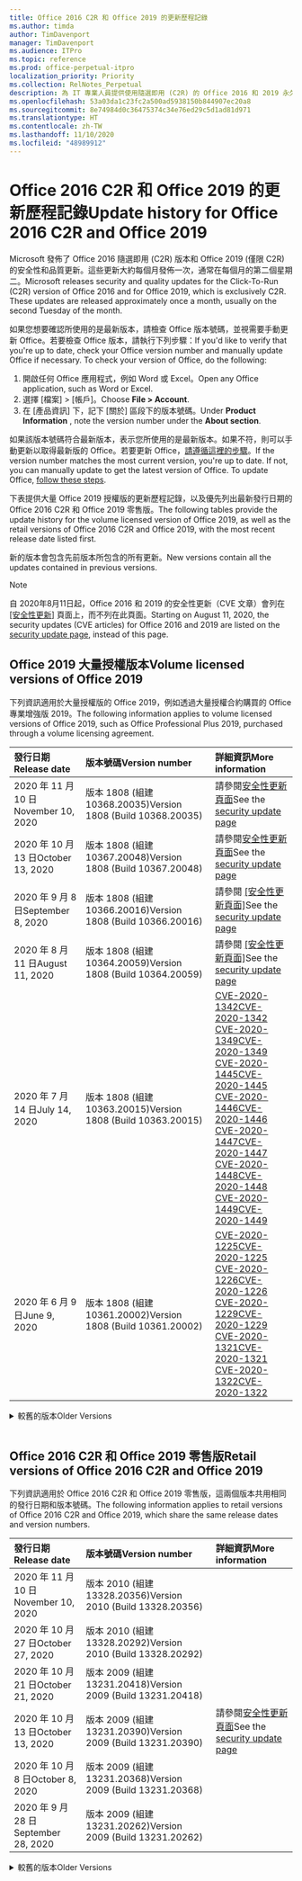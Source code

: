 ```yaml
---
title: Office 2016 C2R 和 Office 2019 的更新歷程記錄
ms.author: timda
author: TimDavenport
manager: TimDavenport
ms.audience: ITPro
ms.topic: reference
ms.prod: office-perpetual-itpro
localization_priority: Priority
ms.collection: RelNotes_Perpetual
description: 為 IT 專業人員提供使用隨選即用 (C2R) 的 Office 2016 和 2019 永久版本的更新歷程記錄
ms.openlocfilehash: 53a03da1c23fc2a500ad5938150b844907ec20a8
ms.sourcegitcommit: 8e74984d0c36475374c34e76ed29c5d1ad81d971
ms.translationtype: HT
ms.contentlocale: zh-TW
ms.lasthandoff: 11/10/2020
ms.locfileid: "48989912"
---
```

# <a name="update-history-for-office-2016-c2r-and-office-2019"></a><span data-ttu-id="356ef-103">Office 2016 C2R 和 Office 2019 的更新歷程記錄</span><span class="sxs-lookup"><span data-stu-id="356ef-103">Update history for Office 2016 C2R and Office 2019</span></span>

<span data-ttu-id="356ef-p101">Microsoft 發佈了 Office 2016 隨選即用 (C2R) 版本和 Office 2019 (僅限 C2R) 的安全性和品質更新。這些更新大約每個月發佈一次，通常在每個月的第二個星期二。</span><span class="sxs-lookup"><span data-stu-id="356ef-p101">Microsoft releases security and quality updates for the Click-To-Run (C2R) version of Office 2016 and for Office 2019, which is exclusively C2R. These updates are released approximately once a month, usually on the second Tuesday of the month.</span></span>

<span data-ttu-id="356ef-p102">如果您想要確認所使用的是最新版本，請檢查 Office 版本號碼，並視需要手動更新 Office。若要檢查 Office 版本，請執行下列步驟：</span><span class="sxs-lookup"><span data-stu-id="356ef-p102">If you'd like to verify that you're up to date, check your Office version number and manually update Office if necessary. To check your version of Office, do the following:</span></span>

  1.    <span data-ttu-id="356ef-108">開啟任何 Office 應用程式，例如 Word 或 Excel。</span><span class="sxs-lookup"><span data-stu-id="356ef-108">Open any Office application, such as Word or Excel.</span></span>
  2.    <span data-ttu-id="356ef-109">選擇 [檔案] > [帳戶]。</span><span class="sxs-lookup"><span data-stu-id="356ef-109">Choose **File > Account**.</span></span>
  3.    <span data-ttu-id="356ef-110">在 [產品資訊] 下，記下 [關於] 區段下的版本號碼。</span><span class="sxs-lookup"><span data-stu-id="356ef-110">Under **Product Information** , note the version number under the **About section**.</span></span>

<span data-ttu-id="356ef-p103">如果該版本號碼符合最新版本，表示您所使用的是最新版本。如果不符，則可以手動更新以取得最新版的 Office。若要更新 Office，[請遵循這裡的步驟](https://support.office.com/article/2ab296f3-7f03-43a2-8e50-46de917611c5)。</span><span class="sxs-lookup"><span data-stu-id="356ef-p103">If the version number matches the most current version, you're up to date. If not, you can manually update to get the latest version of Office. To update Office, [follow these steps](https://support.office.com/article/2ab296f3-7f03-43a2-8e50-46de917611c5).</span></span>


<span data-ttu-id="356ef-114">下表提供大量 Office 2019 授權版的更新歷程記錄，以及優先列出最新發行日期的 Office 2016 C2R 和 Office 2019 零售版。</span><span class="sxs-lookup"><span data-stu-id="356ef-114">The following tables provide the update history for the volume licensed version of Office 2019, as well as the retail versions of Office 2016 C2R and Office 2019, with the most recent release date listed first.</span></span>

<span data-ttu-id="356ef-115">新的版本會包含先前版本所包含的所有更新。</span><span class="sxs-lookup"><span data-stu-id="356ef-115">New versions contain all the updates contained in previous versions.</span></span>


 > [!NOTE]
> <span data-ttu-id="356ef-116">自 2020年8月11日起，Office 2016 和 2019 的安全性更新（CVE 文章）會列在 [[安全性更新]](https://docs.microsoft.com/officeupdates/microsoft365-apps-security-updates) 頁面上，而不列在此頁面。</span><span class="sxs-lookup"><span data-stu-id="356ef-116">Starting on August 11, 2020, the security updates (CVE articles) for Office 2016 and 2019 are listed on the [security update page](https://docs.microsoft.com/officeupdates/microsoft365-apps-security-updates), instead of this page.</span></span> 


## <a name="volume-licensed-versions-of-office-2019"></a><span data-ttu-id="356ef-117">Office 2019 大量授權版本</span><span class="sxs-lookup"><span data-stu-id="356ef-117">Volume licensed versions of Office 2019</span></span>
<span data-ttu-id="356ef-118">下列資訊適用於大量授權版的 Office 2019，例如透過大量授權合約購買的 Office 專業增強版 2019。</span><span class="sxs-lookup"><span data-stu-id="356ef-118">The following information applies to volume licensed versions of Office 2019, such as Office Professional Plus 2019, purchased through a volume licensing agreement.</span></span>

[//]: # (DO NOT REMOVE VL TABLE START)


|<span data-ttu-id="356ef-120">**發行日期**</span><span class="sxs-lookup"><span data-stu-id="356ef-120">**Release date**</span></span>|<span data-ttu-id="356ef-121">**版本號碼**</span><span class="sxs-lookup"><span data-stu-id="356ef-121">**Version number**</span></span>|<span data-ttu-id="356ef-122">**詳細資訊**</span><span class="sxs-lookup"><span data-stu-id="356ef-122">**More information**</span></span>|
|:-----|:-----|:-----|
|<span data-ttu-id="356ef-123">2020 年 11 月 10 日</span><span class="sxs-lookup"><span data-stu-id="356ef-123">November 10, 2020</span></span>|<span data-ttu-id="356ef-124">版本 1808 (組建 10368.20035)</span><span class="sxs-lookup"><span data-stu-id="356ef-124">Version 1808 (Build 10368.20035)</span></span>| <span data-ttu-id="356ef-125">請參閱[安全性更新頁面](https://docs.microsoft.com/officeupdates/microsoft365-apps-security-updates)</span><span class="sxs-lookup"><span data-stu-id="356ef-125">See the [security update page](https://docs.microsoft.com/officeupdates/microsoft365-apps-security-updates)</span></span> |
|<span data-ttu-id="356ef-126">2020 年 10 月 13 日</span><span class="sxs-lookup"><span data-stu-id="356ef-126">October 13, 2020</span></span>|<span data-ttu-id="356ef-127">版本 1808 (組建 10367.20048)</span><span class="sxs-lookup"><span data-stu-id="356ef-127">Version 1808 (Build 10367.20048)</span></span>|<span data-ttu-id="356ef-128">請參閱[安全性更新頁面](https://docs.microsoft.com/officeupdates/microsoft365-apps-security-updates)</span><span class="sxs-lookup"><span data-stu-id="356ef-128">See the [security update page](https://docs.microsoft.com/officeupdates/microsoft365-apps-security-updates)</span></span>  |
|<span data-ttu-id="356ef-129">2020 年 9 月 8 日</span><span class="sxs-lookup"><span data-stu-id="356ef-129">September 8, 2020</span></span>|<span data-ttu-id="356ef-130">版本 1808 (組建 10366.20016)</span><span class="sxs-lookup"><span data-stu-id="356ef-130">Version 1808 (Build 10366.20016)</span></span>|<span data-ttu-id="356ef-131">請參閱 [[安全性更新頁面]](https://docs.microsoft.com/officeupdates/microsoft365-apps-security-updates)</span><span class="sxs-lookup"><span data-stu-id="356ef-131">See the [security update page](https://docs.microsoft.com/officeupdates/microsoft365-apps-security-updates)</span></span> |
|<span data-ttu-id="356ef-132">2020 年 8 月 11 日</span><span class="sxs-lookup"><span data-stu-id="356ef-132">August 11, 2020</span></span>|<span data-ttu-id="356ef-133">版本 1808 (組建 10364.20059)</span><span class="sxs-lookup"><span data-stu-id="356ef-133">Version 1808 (Build 10364.20059)</span></span>|<span data-ttu-id="356ef-134">請參閱 [[安全性更新頁面]](https://docs.microsoft.com/officeupdates/microsoft365-apps-security-updates)</span><span class="sxs-lookup"><span data-stu-id="356ef-134">See the [security update page](https://docs.microsoft.com/officeupdates/microsoft365-apps-security-updates)</span></span> |
|<span data-ttu-id="356ef-135">2020 年 7 月 14 日</span><span class="sxs-lookup"><span data-stu-id="356ef-135">July 14, 2020</span></span>   |<span data-ttu-id="356ef-136">版本 1808 (組建 10363.20015)</span><span class="sxs-lookup"><span data-stu-id="356ef-136">Version 1808 (Build 10363.20015)</span></span>  |[<span data-ttu-id="356ef-137">CVE-2020-1342</span><span class="sxs-lookup"><span data-stu-id="356ef-137">CVE-2020-1342</span></span>](https://portal.msrc.microsoft.com/zh-TW/security-guidance/advisory/CVE-2020-1342) <br/>[<span data-ttu-id="356ef-138">CVE-2020-1349</span><span class="sxs-lookup"><span data-stu-id="356ef-138">CVE-2020-1349</span></span>](https://portal.msrc.microsoft.com/zh-TW/security-guidance/advisory/CVE-2020-1349) <br/>[<span data-ttu-id="356ef-139">CVE-2020-1445</span><span class="sxs-lookup"><span data-stu-id="356ef-139">CVE-2020-1445</span></span>](https://portal.msrc.microsoft.com/zh-TW/security-guidance/advisory/CVE-2020-1445) <br/>[<span data-ttu-id="356ef-140">CVE-2020-1446</span><span class="sxs-lookup"><span data-stu-id="356ef-140">CVE-2020-1446</span></span>](https://portal.msrc.microsoft.com/zh-TW/security-guidance/advisory/CVE-2020-1446) <br/>[<span data-ttu-id="356ef-141">CVE-2020-1447</span><span class="sxs-lookup"><span data-stu-id="356ef-141">CVE-2020-1447</span></span>](https://portal.msrc.microsoft.com/zh-TW/security-guidance/advisory/CVE-2020-1447) <br/>[<span data-ttu-id="356ef-142">CVE-2020-1448</span><span class="sxs-lookup"><span data-stu-id="356ef-142">CVE-2020-1448</span></span>](https://portal.msrc.microsoft.com/zh-TW/security-guidance/advisory/CVE-2020-1448) <br/>[<span data-ttu-id="356ef-143">CVE-2020-1449</span><span class="sxs-lookup"><span data-stu-id="356ef-143">CVE-2020-1449</span></span>](https://portal.msrc.microsoft.com/zh-TW/security-guidance/advisory/CVE-2020-1449) <br/>|
|<span data-ttu-id="356ef-144">2020 年 6 月 9 日</span><span class="sxs-lookup"><span data-stu-id="356ef-144">June 9, 2020</span></span>   |<span data-ttu-id="356ef-145">版本 1808 (組建 10361.20002)</span><span class="sxs-lookup"><span data-stu-id="356ef-145">Version 1808 (Build 10361.20002)</span></span>  |[<span data-ttu-id="356ef-146">CVE-2020-1225</span><span class="sxs-lookup"><span data-stu-id="356ef-146">CVE-2020-1225</span></span>](https://portal.msrc.microsoft.com/zh-TW/security-guidance/advisory/CVE-2020-1225) <br/> [<span data-ttu-id="356ef-147">CVE-2020-1226</span><span class="sxs-lookup"><span data-stu-id="356ef-147">CVE-2020-1226</span></span>](https://portal.msrc.microsoft.com/zh-TW/security-guidance/advisory/CVE-2020-1226) <br/>[<span data-ttu-id="356ef-148">CVE-2020-1229</span><span class="sxs-lookup"><span data-stu-id="356ef-148">CVE-2020-1229</span></span>](https://portal.msrc.microsoft.com/zh-TW/security-guidance/advisory/CVE-2020-1229) <br/>[<span data-ttu-id="356ef-149">CVE-2020-1321</span><span class="sxs-lookup"><span data-stu-id="356ef-149">CVE-2020-1321</span></span>](https://portal.msrc.microsoft.com/zh-TW/security-guidance/advisory/CVE-2020-1321) <br/>[<span data-ttu-id="356ef-150">CVE-2020-1322</span><span class="sxs-lookup"><span data-stu-id="356ef-150">CVE-2020-1322</span></span>](https://portal.msrc.microsoft.com/zh-TW/security-guidance/advisory/CVE-2020-1322) <br/>|


[//]: # (DO NOT REMOVE VL TABLE END)

<details>
<summary><span data-ttu-id="356ef-152">較舊的版本</span><span class="sxs-lookup"><span data-stu-id="356ef-152">Older Versions</span></span></summary>
 

[//]: # (DO NOT REMOVE VL OLD TABLE START)


|<span data-ttu-id="356ef-154">**發行日期**</span><span class="sxs-lookup"><span data-stu-id="356ef-154">**Release date**</span></span>|<span data-ttu-id="356ef-155">**版本號碼**</span><span class="sxs-lookup"><span data-stu-id="356ef-155">**Version number**</span></span>|<span data-ttu-id="356ef-156">**詳細資訊**</span><span class="sxs-lookup"><span data-stu-id="356ef-156">**More information**</span></span>|
|:-----|:-----|:-----|
|<span data-ttu-id="356ef-157">2020 年 5 月 12 日</span><span class="sxs-lookup"><span data-stu-id="356ef-157">May 12, 2020</span></span>   |<span data-ttu-id="356ef-158">版本 1808 (組建 10359.20023)</span><span class="sxs-lookup"><span data-stu-id="356ef-158">Version 1808 (Build 10359.20023)</span></span>  |[<span data-ttu-id="356ef-159">CVE-2020-0901</span><span class="sxs-lookup"><span data-stu-id="356ef-159">CVE-2020-0901</span></span>](https://portal.msrc.microsoft.com/zh-TW/security-guidance/advisory/CVE-2020-0901) <br/> |
|<span data-ttu-id="356ef-160">2020 年 4 月 14 日</span><span class="sxs-lookup"><span data-stu-id="356ef-160">April 14, 2020</span></span>   |<span data-ttu-id="356ef-161">版本 1808 (組建 10358.20061)</span><span class="sxs-lookup"><span data-stu-id="356ef-161">Version 1808 (Build 10358.20061)</span></span>  |[<span data-ttu-id="356ef-162">CVE-2020-0760</span><span class="sxs-lookup"><span data-stu-id="356ef-162">CVE-2020-0760</span></span>](https://portal.msrc.microsoft.com/zh-TW/security-guidance/advisory/CVE-2020-0760) <br/> [<span data-ttu-id="356ef-163">CVE-2020-0906</span><span class="sxs-lookup"><span data-stu-id="356ef-163">CVE-2020-0906</span></span>](https://portal.msrc.microsoft.com/zh-TW/security-guidance/advisory/CVE-2020-0906) <br/> [<span data-ttu-id="356ef-164">CVE-2020-0961</span><span class="sxs-lookup"><span data-stu-id="356ef-164">CVE-2020-0961</span></span>](https://portal.msrc.microsoft.com/zh-TW/security-guidance/advisory/CVE-2020-0961) <br/> [<span data-ttu-id="356ef-165">CVE-2020-0980</span><span class="sxs-lookup"><span data-stu-id="356ef-165">CVE-2020-0980</span></span>](https://portal.msrc.microsoft.com/zh-TW/security-guidance/advisory/CVE-2020-0980) <br/>[<span data-ttu-id="356ef-166">CVE-2020-0991</span><span class="sxs-lookup"><span data-stu-id="356ef-166">CVE-2020-0991</span></span>](https://portal.msrc.microsoft.com/zh-TW/security-guidance/advisory/CVE-2020-0991) <br/> |
|<span data-ttu-id="356ef-167">2020 年 3 月 10 日</span><span class="sxs-lookup"><span data-stu-id="356ef-167">March 10, 2020</span></span>   |<span data-ttu-id="356ef-168">版本 1808 (組建 10357.20081)</span><span class="sxs-lookup"><span data-stu-id="356ef-168">Version 1808 (Build 10357.20081)</span></span>  |[<span data-ttu-id="356ef-169">CVE-2020-0850</span><span class="sxs-lookup"><span data-stu-id="356ef-169">CVE-2020-0850</span></span>](https://portal.msrc.microsoft.com/zh-TW/security-guidance/advisory/CVE-2020-0850) <br/> [<span data-ttu-id="356ef-170">CVE-2020-0852</span><span class="sxs-lookup"><span data-stu-id="356ef-170">CVE-2020-0852</span></span>](https://portal.msrc.microsoft.com/zh-TW/security-guidance/advisory/CVE-2020-0852) <br/> [<span data-ttu-id="356ef-171">CVE-2020-0892</span><span class="sxs-lookup"><span data-stu-id="356ef-171">CVE-2020-0892</span></span>](https://portal.msrc.microsoft.com/zh-TW/security-guidance/advisory/CVE-2020-0892) <br/>  |
|<span data-ttu-id="356ef-172">2020 年 2 月 11 日</span><span class="sxs-lookup"><span data-stu-id="356ef-172">February 11, 2020</span></span>   |<span data-ttu-id="356ef-173">版本 1808 (組建 10356.20006)</span><span class="sxs-lookup"><span data-stu-id="356ef-173">Version 1808 (Build 10356.20006)</span></span>  |[<span data-ttu-id="356ef-174">CVE-2020-0696</span><span class="sxs-lookup"><span data-stu-id="356ef-174">CVE-2020-0696</span></span>](https://portal.msrc.microsoft.com/zh-TW/security-guidance/advisory/CVE-2020-0696) <br/> [<span data-ttu-id="356ef-175">CVE-2020-0759</span><span class="sxs-lookup"><span data-stu-id="356ef-175">CVE-2020-0759</span></span>](https://portal.msrc.microsoft.com/zh-TW/security-guidance/advisory/CVE-2020-0759) <br/>  |


[//]: # (DO NOT REMOVE VL OLD TABLE END)

</details>


<br/>

## <a name="retail-versions-of-office-2016-c2r-and-office-2019"></a><span data-ttu-id="356ef-177">Office 2016 C2R 和 Office 2019 零售版</span><span class="sxs-lookup"><span data-stu-id="356ef-177">Retail versions of Office 2016 C2R and Office 2019</span></span>
<span data-ttu-id="356ef-178">下列資訊適用於 Office 2016 C2R 和 Office 2019 零售版，這兩個版本共用相同的發行日期和版本號碼。</span><span class="sxs-lookup"><span data-stu-id="356ef-178">The following information applies to retail versions of Office 2016 C2R and Office 2019, which share the same release dates and version numbers.</span></span>

[//]: # (DO NOT REMOVE RETAIL TABLE START)


|<span data-ttu-id="356ef-180">**發行日期**</span><span class="sxs-lookup"><span data-stu-id="356ef-180">**Release date**</span></span>|<span data-ttu-id="356ef-181">**版本號碼**</span><span class="sxs-lookup"><span data-stu-id="356ef-181">**Version number**</span></span>|<span data-ttu-id="356ef-182">**詳細資訊**</span><span class="sxs-lookup"><span data-stu-id="356ef-182">**More information**</span></span>|
|:-----|:-----|:-----|
|<span data-ttu-id="356ef-183">2020 年 11 月 10 日</span><span class="sxs-lookup"><span data-stu-id="356ef-183">November 10, 2020</span></span>|<span data-ttu-id="356ef-184">版本 2010 (組建 13328.20356)</span><span class="sxs-lookup"><span data-stu-id="356ef-184">Version 2010 (Build 13328.20356)</span></span>| |
|<span data-ttu-id="356ef-185">2020 年 10 月 27 日</span><span class="sxs-lookup"><span data-stu-id="356ef-185">October 27, 2020</span></span>|<span data-ttu-id="356ef-186">版本 2010 (組建 13328.20292)</span><span class="sxs-lookup"><span data-stu-id="356ef-186">Version 2010 (Build 13328.20292)</span></span>| |
|<span data-ttu-id="356ef-187">2020 年 10 月 21 日</span><span class="sxs-lookup"><span data-stu-id="356ef-187">October 21, 2020</span></span>|<span data-ttu-id="356ef-188">版本 2009 (組建 13231.20418)</span><span class="sxs-lookup"><span data-stu-id="356ef-188">Version 2009 (Build 13231.20418)</span></span>| |
|<span data-ttu-id="356ef-189">2020 年 10 月 13 日</span><span class="sxs-lookup"><span data-stu-id="356ef-189">October 13, 2020</span></span>|<span data-ttu-id="356ef-190">版本 2009 (組建 13231.20390)</span><span class="sxs-lookup"><span data-stu-id="356ef-190">Version 2009 (Build 13231.20390)</span></span>|<span data-ttu-id="356ef-191">請參閱[安全性更新頁面](https://docs.microsoft.com/officeupdates/microsoft365-apps-security-updates)</span><span class="sxs-lookup"><span data-stu-id="356ef-191">See the [security update page](https://docs.microsoft.com/officeupdates/microsoft365-apps-security-updates)</span></span>  |
|<span data-ttu-id="356ef-192">2020 年 10 月 8 日</span><span class="sxs-lookup"><span data-stu-id="356ef-192">October 8, 2020</span></span>|<span data-ttu-id="356ef-193">版本 2009 (組建 13231.20368)</span><span class="sxs-lookup"><span data-stu-id="356ef-193">Version 2009 (Build 13231.20368)</span></span>| |
|<span data-ttu-id="356ef-194">2020 年 9 月 28 日</span><span class="sxs-lookup"><span data-stu-id="356ef-194">September 28, 2020</span></span>|<span data-ttu-id="356ef-195">版本 2009 (組建 13231.20262)</span><span class="sxs-lookup"><span data-stu-id="356ef-195">Version 2009 (Build 13231.20262)</span></span>| |


[//]: # (DO NOT REMOVE RETAIL TABLE END)

<details>
<summary><span data-ttu-id="356ef-197">較舊的版本</span><span class="sxs-lookup"><span data-stu-id="356ef-197">Older Versions</span></span></summary>
 

[//]: # (DO NOT REMOVE RETAIL OLD TABLE START)


|<span data-ttu-id="356ef-199">**發行日期**</span><span class="sxs-lookup"><span data-stu-id="356ef-199">**Release date**</span></span>|<span data-ttu-id="356ef-200">**版本號碼**</span><span class="sxs-lookup"><span data-stu-id="356ef-200">**Version number**</span></span>|<span data-ttu-id="356ef-201">**詳細資訊**</span><span class="sxs-lookup"><span data-stu-id="356ef-201">**More information**</span></span>|
|:-----|:-----|:-----|
|<span data-ttu-id="356ef-202">2020 年 9 月 22 日</span><span class="sxs-lookup"><span data-stu-id="356ef-202">September 22, 2020</span></span>|<span data-ttu-id="356ef-203">版本 2008 (組建 13127.20508)</span><span class="sxs-lookup"><span data-stu-id="356ef-203">Version 2008 (Build 13127.20508)</span></span>| |
|<span data-ttu-id="356ef-204">2020 年 9 月 9 日</span><span class="sxs-lookup"><span data-stu-id="356ef-204">September 9, 2020</span></span>|<span data-ttu-id="356ef-205">版本 2008 (組建 13127.20408)</span><span class="sxs-lookup"><span data-stu-id="356ef-205">Version 2008 (Build 13127.20408)</span></span>|<span data-ttu-id="356ef-206">請參閱[安全性更新頁面](https://docs.microsoft.com/officeupdates/microsoft365-apps-security-updates)</span><span class="sxs-lookup"><span data-stu-id="356ef-206">See the [security update page](https://docs.microsoft.com/officeupdates/microsoft365-apps-security-updates)</span></span> |
|<span data-ttu-id="356ef-207">2020 年 8 月 31 日</span><span class="sxs-lookup"><span data-stu-id="356ef-207">August 31, 2020</span></span>|<span data-ttu-id="356ef-208">版本 2008 (組建 13127.20296)</span><span class="sxs-lookup"><span data-stu-id="356ef-208">Version 2008 (Build 13127.20296)</span></span>| |
|<span data-ttu-id="356ef-209">2020 年 8 月 25 日</span><span class="sxs-lookup"><span data-stu-id="356ef-209">August 25, 2020</span></span>|<span data-ttu-id="356ef-210">版本 2007 (組建 13029.20460)</span><span class="sxs-lookup"><span data-stu-id="356ef-210">Version 2007 (Build 13029.20460)</span></span>| |
|<span data-ttu-id="356ef-211">2020 年 8 月 11 日</span><span class="sxs-lookup"><span data-stu-id="356ef-211">August 11, 2020</span></span>|<span data-ttu-id="356ef-212">版本 2007 (組建 13029.20344)</span><span class="sxs-lookup"><span data-stu-id="356ef-212">Version 2007 (Build 13029.20344)</span></span>|<span data-ttu-id="356ef-213">請參閱 [[安全性更新頁面]](https://docs.microsoft.com/officeupdates/microsoft365-apps-security-updates)</span><span class="sxs-lookup"><span data-stu-id="356ef-213">See the [security update page](https://docs.microsoft.com/officeupdates/microsoft365-apps-security-updates)</span></span> |
|<span data-ttu-id="356ef-214">2020 年 7 月 30 日</span><span class="sxs-lookup"><span data-stu-id="356ef-214">July 30, 2020</span></span>|<span data-ttu-id="356ef-215">版本 2007 (組建 13029.20308)</span><span class="sxs-lookup"><span data-stu-id="356ef-215">Version 2007 (Build 13029.20308)</span></span>  |<span data-ttu-id="356ef-216">各種錯誤和效能修正。</span><span class="sxs-lookup"><span data-stu-id="356ef-216">Various bug and performance fixes.</span></span>  <br/>  |
|<span data-ttu-id="356ef-217">2020 年 7 月 28 日</span><span class="sxs-lookup"><span data-stu-id="356ef-217">July 28, 2020</span></span>|<span data-ttu-id="356ef-218">版本 2006 (組建 13001.20498)</span><span class="sxs-lookup"><span data-stu-id="356ef-218">Version 2006 (Build 13001.20498)</span></span>  |<span data-ttu-id="356ef-219">各種錯誤和效能修正。</span><span class="sxs-lookup"><span data-stu-id="356ef-219">Various bug and performance fixes.</span></span>  <br/>  |
|<span data-ttu-id="356ef-220">2020 年 7 月 14 日</span><span class="sxs-lookup"><span data-stu-id="356ef-220">July 14, 2020</span></span>|<span data-ttu-id="356ef-221">版本 2006 (組建13001.20384)</span><span class="sxs-lookup"><span data-stu-id="356ef-221">Version 2006 (Build 13001.20384)</span></span>  |[<span data-ttu-id="356ef-222">CVE-2020-1342</span><span class="sxs-lookup"><span data-stu-id="356ef-222">CVE-2020-1342</span></span>](https://portal.msrc.microsoft.com/zh-TW/security-guidance/advisory/CVE-2020-1342) <br/>[<span data-ttu-id="356ef-223">CVE-2020-1349</span><span class="sxs-lookup"><span data-stu-id="356ef-223">CVE-2020-1349</span></span>](https://portal.msrc.microsoft.com/zh-TW/security-guidance/advisory/CVE-2020-1349) <br/>[<span data-ttu-id="356ef-224">CVE-2020-1445</span><span class="sxs-lookup"><span data-stu-id="356ef-224">CVE-2020-1445</span></span>](https://portal.msrc.microsoft.com/zh-TW/security-guidance/advisory/CVE-2020-1445) <br/>[<span data-ttu-id="356ef-225">CVE-2020-1446</span><span class="sxs-lookup"><span data-stu-id="356ef-225">CVE-2020-1446</span></span>](https://portal.msrc.microsoft.com/zh-TW/security-guidance/advisory/CVE-2020-1446) <br/>[<span data-ttu-id="356ef-226">CVE-2020-1447</span><span class="sxs-lookup"><span data-stu-id="356ef-226">CVE-2020-1447</span></span>](https://portal.msrc.microsoft.com/zh-TW/security-guidance/advisory/CVE-2020-1447) <br/>[<span data-ttu-id="356ef-227">CVE-2020-1449</span><span class="sxs-lookup"><span data-stu-id="356ef-227">CVE-2020-1449</span></span>](https://portal.msrc.microsoft.com/zh-TW/security-guidance/advisory/CVE-2020-1449) <br/>[<span data-ttu-id="356ef-228">CVE-2020-1458</span><span class="sxs-lookup"><span data-stu-id="356ef-228">CVE-2020-1458</span></span>](https://portal.msrc.microsoft.com/zh-TW/security-guidance/advisory/CVE-2020-1458) <br/>|
|<span data-ttu-id="356ef-229">2020 年 6 月 30 日</span><span class="sxs-lookup"><span data-stu-id="356ef-229">June 30, 2020</span></span>|<span data-ttu-id="356ef-230">版本 2006 (組建 13001.20266)</span><span class="sxs-lookup"><span data-stu-id="356ef-230">Version 2006 (Build 13001.20266)</span></span>  |<span data-ttu-id="356ef-231">各種錯誤和效能修正。</span><span class="sxs-lookup"><span data-stu-id="356ef-231">Various bug and performance fixes.</span></span>  <br/>  |
|<span data-ttu-id="356ef-232">2020 年 6 月 24 日</span><span class="sxs-lookup"><span data-stu-id="356ef-232">June 24, 2020</span></span>|<span data-ttu-id="356ef-233">版本 2005 (組建 12827.20470)</span><span class="sxs-lookup"><span data-stu-id="356ef-233">Version 2005 (Build 12827.20470)</span></span>  |<span data-ttu-id="356ef-234">各種錯誤和效能修正。</span><span class="sxs-lookup"><span data-stu-id="356ef-234">Various bug and performance fixes.</span></span>  <br/>  |
|<span data-ttu-id="356ef-235">2020 年 6 月 9 日</span><span class="sxs-lookup"><span data-stu-id="356ef-235">June 9, 2020</span></span>|<span data-ttu-id="356ef-236">版本 2005 (組建 12827.20336)</span><span class="sxs-lookup"><span data-stu-id="356ef-236">Version 2005 (Build 12827.20336)</span></span>  |[<span data-ttu-id="356ef-237">CVE-2020-1225</span><span class="sxs-lookup"><span data-stu-id="356ef-237">CVE-2020-1225</span></span>](https://portal.msrc.microsoft.com/zh-TW/security-guidance/advisory/CVE-2020-1225)  <br/> [<span data-ttu-id="356ef-238">CVE-2020-1226</span><span class="sxs-lookup"><span data-stu-id="356ef-238">CVE-2020-1226</span></span>](https://portal.msrc.microsoft.com/zh-TW/security-guidance/advisory/CVE-2020-1226)  <br/> [<span data-ttu-id="356ef-239">CVE-2020-1229</span><span class="sxs-lookup"><span data-stu-id="356ef-239">CVE-2020-1229</span></span>](https://portal.msrc.microsoft.com/zh-TW/security-guidance/advisory/CVE-2020-1229)  <br/> [<span data-ttu-id="356ef-240">CVE-2020-1321</span><span class="sxs-lookup"><span data-stu-id="356ef-240">CVE-2020-1321</span></span>](https://portal.msrc.microsoft.com/zh-TW/security-guidance/advisory/CVE-2020-1321)  <br/> [<span data-ttu-id="356ef-241">CVE-2020-1322</span><span class="sxs-lookup"><span data-stu-id="356ef-241">CVE-2020-1322</span></span>](https://portal.msrc.microsoft.com/zh-TW/security-guidance/advisory/CVE-2020-1322)  <br/>|
|<span data-ttu-id="356ef-242">2020 年 6 月 2 日</span><span class="sxs-lookup"><span data-stu-id="356ef-242">June 2, 2020</span></span>|<span data-ttu-id="356ef-243">版本 2005 (組建 12827.20268)</span><span class="sxs-lookup"><span data-stu-id="356ef-243">Version 2005 (Build 12827.20268)</span></span>  |<span data-ttu-id="356ef-244">各種錯誤和效能修正。</span><span class="sxs-lookup"><span data-stu-id="356ef-244">Various bug and performance fixes.</span></span>  <br/>  |
|<span data-ttu-id="356ef-245">2020 年 5 月 21 日</span><span class="sxs-lookup"><span data-stu-id="356ef-245">May 21, 2020</span></span>|<span data-ttu-id="356ef-246">版本 2004 (組建 12730.20352)</span><span class="sxs-lookup"><span data-stu-id="356ef-246">Version 2004 (Build 12730.20352)</span></span>  |<span data-ttu-id="356ef-247">各種錯誤和效能修正。</span><span class="sxs-lookup"><span data-stu-id="356ef-247">Various bug and performance fixes.</span></span>  <br/>  |
|<span data-ttu-id="356ef-248">2020 年 5 月 12 日</span><span class="sxs-lookup"><span data-stu-id="356ef-248">May 12, 2020</span></span>|<span data-ttu-id="356ef-249">版本 2004 (組建 12730.20270)</span><span class="sxs-lookup"><span data-stu-id="356ef-249">Version 2004 (Build 12730.20270)</span></span>  |[<span data-ttu-id="356ef-250">CVE-2020-0901</span><span class="sxs-lookup"><span data-stu-id="356ef-250">CVE-2020-0901</span></span>](https://portal.msrc.microsoft.com/zh-TW/security-guidance/advisory/CVE-2020-0901)  <br/>  |
|<span data-ttu-id="356ef-251">2020 年 5 月 4 日</span><span class="sxs-lookup"><span data-stu-id="356ef-251">May 4, 2020</span></span>|<span data-ttu-id="356ef-252">版本 2004 (組建 12730.20250)</span><span class="sxs-lookup"><span data-stu-id="356ef-252">Version 2004 (Build 12730.20250)</span></span>  |[<span data-ttu-id="356ef-253">連結</span><span class="sxs-lookup"><span data-stu-id="356ef-253">Link</span></span>](https://support.microsoft.com/office/excel-word-powerpoint-file-becomes-corrupt-when-opening-a-file-that-contains-a-vba-project-or-after-enabling-a-macro-in-an-open-file-ad6ee6ca-db23-4614-a403-282821eb99f6?ui=en-us&rs=en-us&ad=us)<br/>  |
|<span data-ttu-id="356ef-254">2020 年 4 月 29 日</span><span class="sxs-lookup"><span data-stu-id="356ef-254">April 29, 2020</span></span>|<span data-ttu-id="356ef-255">版本 2004 (組建 12730.20236)</span><span class="sxs-lookup"><span data-stu-id="356ef-255">Version 2004 (Build 12730.20236)</span></span>  |<span data-ttu-id="356ef-256">各種錯誤和效能修正。</span><span class="sxs-lookup"><span data-stu-id="356ef-256">Various bug and performance fixes.</span></span> <br/>  |
|<span data-ttu-id="356ef-257">2020 年 4 月 15 日</span><span class="sxs-lookup"><span data-stu-id="356ef-257">April 15, 2020</span></span>|<span data-ttu-id="356ef-258">版本 2003 (組建 12624.20466)</span><span class="sxs-lookup"><span data-stu-id="356ef-258">Version 2003 (Build 12624.20466)</span></span>  |<span data-ttu-id="356ef-259">各種錯誤和效能修正。</span><span class="sxs-lookup"><span data-stu-id="356ef-259">Various bug and performance fixes.</span></span> <br/>  |
|<span data-ttu-id="356ef-260">2020 年 4 月 14 日</span><span class="sxs-lookup"><span data-stu-id="356ef-260">April 14, 2020</span></span>|<span data-ttu-id="356ef-261">版本 2003 (組建 12624.20442)</span><span class="sxs-lookup"><span data-stu-id="356ef-261">Version 2003 (Build 12624.20442)</span></span>  |[<span data-ttu-id="356ef-262">CVE-2020-0760</span><span class="sxs-lookup"><span data-stu-id="356ef-262">CVE-2020-0760</span></span>](https://portal.msrc.microsoft.com/zh-TW/security-guidance/advisory/CVE-2020-0760) <br/> [<span data-ttu-id="356ef-263">CVE-2020-0906</span><span class="sxs-lookup"><span data-stu-id="356ef-263">CVE-2020-0906</span></span>](https://portal.msrc.microsoft.com/zh-TW/security-guidance/advisory/CVE-2020-0906) <br/> [<span data-ttu-id="356ef-264">CVE-2020-0961</span><span class="sxs-lookup"><span data-stu-id="356ef-264">CVE-2020-0961</span></span>](https://portal.msrc.microsoft.com/zh-TW/security-guidance/advisory/CVE-2020-0961) <br/> [<span data-ttu-id="356ef-265">CVE-2020-0979</span><span class="sxs-lookup"><span data-stu-id="356ef-265">CVE-2020-0979</span></span>](https://portal.msrc.microsoft.com/zh-TW/security-guidance/advisory/CVE-2020-0979) <br/> [<span data-ttu-id="356ef-266">CVE-2020-0980</span><span class="sxs-lookup"><span data-stu-id="356ef-266">CVE-2020-0980</span></span>](https://portal.msrc.microsoft.com/zh-TW/security-guidance/advisory/CVE-2020-0980) <br/>[<span data-ttu-id="356ef-267">CVE-2020-0991</span><span class="sxs-lookup"><span data-stu-id="356ef-267">CVE-2020-0991</span></span>](https://portal.msrc.microsoft.com/zh-TW/security-guidance/advisory/CVE-2020-0991) <br/> |
|<span data-ttu-id="356ef-268">2020 年 3 月 31 日</span><span class="sxs-lookup"><span data-stu-id="356ef-268">March 31, 2020</span></span>|<span data-ttu-id="356ef-269">版本 2003 (組建 12624.20382)</span><span class="sxs-lookup"><span data-stu-id="356ef-269">Version 2003 (Build 12624.20382)</span></span>  |<span data-ttu-id="356ef-270">各種錯誤和效能修正。</span><span class="sxs-lookup"><span data-stu-id="356ef-270">Various bug and performance fixes.</span></span> <br/>  |
|<span data-ttu-id="356ef-271">2020 年 3 月 25 日</span><span class="sxs-lookup"><span data-stu-id="356ef-271">March 25, 2020</span></span>|<span data-ttu-id="356ef-272">版本 2003 (組建 12624.20320)</span><span class="sxs-lookup"><span data-stu-id="356ef-272">Version 2003 (Build 12624.20320)</span></span>  |<span data-ttu-id="356ef-273">各種錯誤和效能修正。</span><span class="sxs-lookup"><span data-stu-id="356ef-273">Various bug and performance fixes.</span></span> <br/>  |
|<span data-ttu-id="356ef-274">2020 年 3 月 10 日</span><span class="sxs-lookup"><span data-stu-id="356ef-274">March 10, 2020</span></span>|<span data-ttu-id="356ef-275">版本 2002 (組建 12527.20278)</span><span class="sxs-lookup"><span data-stu-id="356ef-275">Version 2002 (Build 12527.20278)</span></span>  |[<span data-ttu-id="356ef-276">CVE-2020-0850</span><span class="sxs-lookup"><span data-stu-id="356ef-276">CVE-2020-0850</span></span>](https://portal.msrc.microsoft.com/zh-TW/security-guidance/advisory/CVE-2020-0850) <br/> [<span data-ttu-id="356ef-277">CVE-2020-0851</span><span class="sxs-lookup"><span data-stu-id="356ef-277">CVE-2020-0851</span></span>](https://portal.msrc.microsoft.com/zh-TW/security-guidance/advisory/CVE-2020-0851) <br/> [<span data-ttu-id="356ef-278">CVE-2020-0855</span><span class="sxs-lookup"><span data-stu-id="356ef-278">CVE-2020-0855</span></span>](https://portal.msrc.microsoft.com/zh-TW/security-guidance/advisory/CVE-2020-0855) <br/> [<span data-ttu-id="356ef-279">CVE-2020-0892</span><span class="sxs-lookup"><span data-stu-id="356ef-279">CVE-2020-0892</span></span>](https://portal.msrc.microsoft.com/zh-TW/security-guidance/advisory/CVE-2020-0892) <br/>  |
|<span data-ttu-id="356ef-280">2020 年 3 月 1 日</span><span class="sxs-lookup"><span data-stu-id="356ef-280">March 1, 2020</span></span>   |<span data-ttu-id="356ef-281">版本 2002 (組建 12527.20242)</span><span class="sxs-lookup"><span data-stu-id="356ef-281">Version 2002 (Build 12527.20242)</span></span>  |<span data-ttu-id="356ef-282">解決導致協力廠商應用程式無法從 Outlook 傳送電子郵件的問題。</span><span class="sxs-lookup"><span data-stu-id="356ef-282">Addresses an issue that caused third party applications to be unable to send email from Outlook.</span></span> <br/>  |


[//]: # (DO NOT REMOVE RETAIL OLD TABLE END)


</details>






